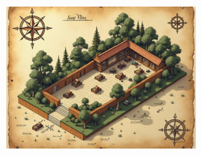![Top-down view of a Victorian expedition jungle camp layout in classic D&D map style, ink on parchment. Shows research tent, medical tent, supply area, and perimeter. Detailed annotations and legend. Strange geometric patterns in the surrounding jungle. Black ink, sepia background, compass rose with wavy needle. Scale bar present. Features signs of age and weathering.](map_caption_1.jpeg)